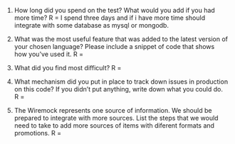 1. How long did you spend on the test? What would you add if you had more time?
R = I spend three days and if i have more time should integrate with some database as mysql or mongodb.

2. What was the most useful feature that was added to the latest version of your chosen language? Please include a snippet of code that
shows how you've used it.
R = 

3. What did you find most difficult?
R = 

4. What mechanism did you put in place to track down issues in production on this code? If you didn’t put anything, write down what you
could do.
R = 

5. The Wiremock represents one source of information. We should be prepared to integrate with more sources. List the steps that we would
need to take to add more sources of items with diferent formats and promotions.
R = 